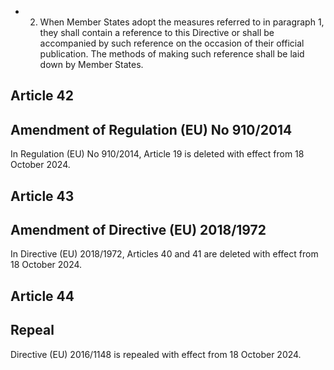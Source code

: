 - 2. When Member States adopt the measures referred to in paragraph 1, they shall contain a reference to this Directive or shall be accompanied by such reference on the occasion of their official publication. The methods of making such reference shall be laid down by Member States.
## Article 42
## Amendment of Regulation (EU) No 910/2014
In Regulation (EU) No 910/2014, Article 19 is deleted with effect from 18 October 2024.
## Article 43
## Amendment of Directive (EU) 2018/1972
In Directive (EU) 2018/1972, Articles 40 and 41 are deleted with effect from 18 October 2024.
## Article 44
## Repeal
Directive (EU) 2016/1148 is repealed with effect from 18 October 2024.
